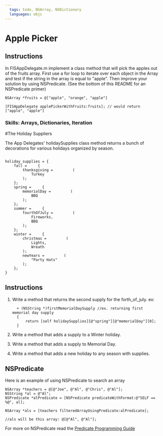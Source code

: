 ```yaml
---
  tags: todo, NSArray, NSDictionary
  languages: objc
---
```


# Apple Picker

## Instructions

In FISAppDelegate.m implement a class method that will pick the apples out of the fruits array.  First use a for loop to iterate over each object in the Array and test if the string in the array is equal to "apple".  Then improve your solution by using NSPredicate. (See the bottom of this README for an NSPredicate primer)   

```objc
NSArray *fruits = @["apple", "orange", "apple"]

[FISAppDelegate applePickerWithFruits:fruits]; // would return ["apple", "apple"]
```

### Skills: Arrays, Dictionaries, Iteration


#The Holiday Suppliers 

The App Delegates' holidaySupplies class method returns a bunch of decorations for various holidays organized by season.


```objc

holiday_supplies = {
    fall =     {
        thanksgiving =         (
            Turkey
        );
    };
    spring =     {
        memorialDay =         (
            BBQ
        );
    };
    summer =     {
        fourthOfJuly =         (
            Fireworks,
            BBQ
        );
    };
    winter =     {
        christmas =         (
            Lights,
            Wreath
        );
        newYears =         (
            "Party Hats"
        );
    };
}
```

## Instructions

1. Write a method that returns the second supply for the forth_of_july.
ex:

    ```objc
      + (NSString *)firstMemorialDaySupply //ex. returning first memorial day supply 
      {
          return [self holidaySupplies][@"spring"][@"memorialDay"][0]; 
      }
    ```

2. Write a method that adds a supply to a Winter holiday.

3. Write a method that adds a supply to Memorial Day.

4. Write a method that adds a new holiday to any season with supplies.

## NSPredicate

Here is an example of using NSPredicate to search an array 

```objc
NSArray *teachers = @[@"Joe", @"Al", @"Chris", @"Al"]; 
NSString *al = @"Al"; 
NSPredicate *alPredicate = [NSPredicate predicateWithFormat:@"SELF == %@", al]; 

NSArray *als = [teachers filteredArrayUsingPredicate:alPredicate]; 

//als will be this array: @[@"Al", @"Al"]; 

```

For more on NSPredicate read the [Predicate Programming Guide](https://developer.apple.com/library/mac/documentation/Cocoa/Conceptual/Predicates/Articles/pUsing.html)




